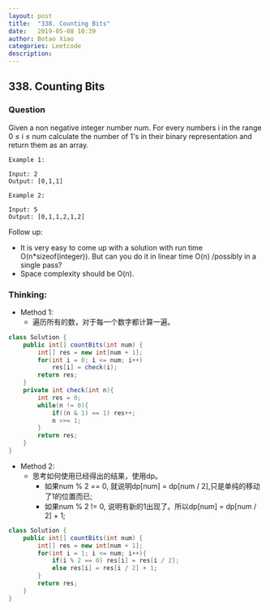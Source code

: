 ```yaml
---
layout: post
title:  "338. Counting Bits"
date:   2019-05-08 10:39
author: Botao Xiao
categories: Leetcode
description:
---
```

## 338. Counting Bits

### Question
Given a non negative integer number num. For every numbers i in the range 0 ≤ i ≤ num calculate the number of 1's in their binary representation and return them as an array.

```
Example 1:

Input: 2
Output: [0,1,1]

Example 2:

Input: 5
Output: [0,1,1,2,1,2]
```

Follow up:

* It is very easy to come up with a solution with run time O(n*sizeof(integer)). But can you do it in linear time O(n) /possibly in a single pass?
* Space complexity should be O(n).

### Thinking:
* Method 1:
	* 遍历所有的数，对于每一个数字都计算一遍。

```Java
class Solution {
    public int[] countBits(int num) {
        int[] res = new int[num + 1];
        for(int i = 0; i <= num; i++)
            res[i] = check(i);
        return res;
    }
    private int check(int n){
        int res = 0;
        while(n != 0){
            if((n & 1) == 1) res++;
            n >>= 1;
        }
        return res;
    }
}
```

* Method 2:
	* 思考如何使用已经得出的结果，使用dp。
		* 如果num % 2 == 0, 就说明dp[num] = dp[num / 2],只是单纯的移动了1的位置而已;
		* 如果num % 2 != 0, 说明有新的1出现了。所以dp[num] = dp[num / 2] + 1;

```Java
class Solution {
    public int[] countBits(int num) {
        int[] res = new int[num + 1];
        for(int i = 1; i <= num; i++){
            if(i % 2 == 0) res[i] = res[i / 2];
            else res[i] = res[i / 2] + 1;
        }
        return res;
    }
}
```